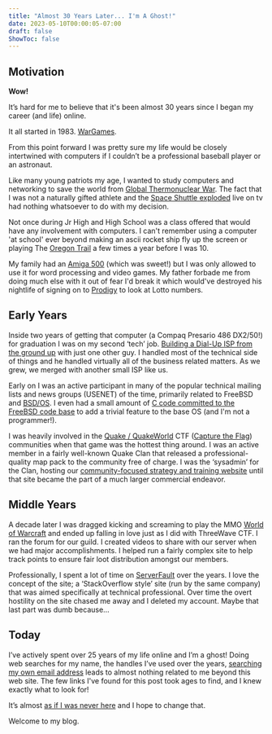 ```yaml
---
title: "Almost 30 Years Later... I'm A Ghost!"
date: 2023-05-10T00:00:05-07:00
draft: false
ShowToc: false
---
```


## Motivation

**Wow!**

It’s hard for me to believe that it's been almost 30 years since I began my career (and life) online.

It all started in 1983.  [WarGames](https://en.wikipedia.org/wiki/WarGames).

From this point forward I was pretty sure my life would be closely intertwined with computers if I couldn’t be a professional baseball player or an astronaut.

Like many young patriots my age, I wanted to study computers and networking to save the world from [Global Thermonuclear War](https://youtu.be/LD2MJ5_SvUw).  The fact that I was not a naturally gifted athlete and the [Space Shuttle exploded](https://en.wikipedia.org/wiki/Space_Shuttle_Challenger_disaster) live on tv had nothing whatsoever to do with my decision.

Not once during Jr High and High School was a class offered that would have any involvement with computers.  I can't remember using a computer 'at school' ever beyond making an ascii rocket ship fly up the screen or playing The [Oregon Trail](https://en.wikipedia.org/wiki/The_Oregon_Trail_(series)) a few times a year before I was 10.  

My family had an [Amiga 500](https://en.wikipedia.org/wiki/Amiga_500) (which was sweet!) but I was only allowed to use it for word processing and video games.  My father forbade me from doing much else with it out of fear I'd break it which would've destroyed his nightlife of signing on to [Prodigy](https://en.wikipedia.org/wiki/Prodigy_(online_service)) to look at Lotto numbers.

## Early Years

Inside two years of getting that computer (a Compaq Presario 486 DX2/50!) for graduation I was on my second ‘tech’ job.  [Building a Dial-Up ISP from the ground up](https://web.archive.org/web/20040131221739/http://www.grin.net/news/) with just one other guy.  I handled most of the technical side of things and he handled virtually all of the business related matters.  As we grew, we merged with another small ISP like us.

Early on I was an active participant in many of the popular technical mailing lists and news groups (USENET) of the time, primarily related to FreeBSD and [BSD/OS](https://en.wikipedia.org/wiki/BSD/OS).  I even had a small amount of [C code committed to the FreeBSD code base](https://github.com/freebsd/freebsd-src/commit/f0ee9598413c072b9bb8487479b8e1a514b8d98d) to add a trivial feature to the base OS (and I'm not a programmer!).

I was heavily involved in the [Quake / QuakeWorld](https://quake.fandom.com/wiki/QuakeWorld) CTF ([Capture the Flag](https://quake.fandom.com/wiki/Threewave_Capture)) communities when that game was the hottest thing around.  I was an active member in a fairly well-known Quake Clan that released a professional-quality map pack to the community free of charge.  I was the ‘sysadmin’ for the Clan, hosting our [community-focused strategy and training website](https://web.archive.org/web/19970607140926/http://www.planetquake.com/academy/courtyard.htm) until that site became the part of a much larger commercial endeavor.

## Middle Years

A decade later I was dragged kicking and screaming to play the MMO [World of Warcraft](https://worldofwarcraft.blizzard.com/en-us/) and ended up falling in love just as I did with ThreeWave CTF.  I ran the forum for our guild.  I created videos to share with our server when we had major accomplishments.  I helped run a fairly complex site to help track points to ensure fair loot distribution amongst our members.

Professionally, I spent a lot of time on [ServerFault](https://serverfault.com/) over the years.  I love the concept of the site; a ‘StackOverflow style’ site (run by the same company) that was aimed specifically at technical professional.  Over time the overt hostility on the site chased me away and I deleted my account.  Maybe that last part was dumb because…

## Today

I’ve actively spent over 25 years of my life online and I’m a ghost!  Doing web searches for my name, the handles I’ve used over the years, [searching my own email address](https://www.google.com/search?q=jon%40yoonix.com) leads to almost nothing related to me beyond this web site.  The few links I've found for this post took ages to find, and I knew exactly what to look for!

It’s almost [as if I was never here](https://www.google.com/search?q=yoonix) and I hope to change that.

Welcome to my blog.
